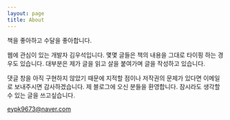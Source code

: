 ```yaml
---
layout: page
title: About
---
```


<p class="message">
  책을 좋아하고 수달을 좋아합니다.
</p>

<object data="../public/portfolio/w.pdf" width="1000" height="1000"></object>

웹에 관심이 있는 개발자 김우석입니다. 몇몇 글들은 책의 내용을 그대로 타이핑 하는 경우도 있습니다.
대부분은 제가 글을 읽고 살을 붙여가며 글을 작성하고 있습니다.

댓글 창을 아직 구현하지 않았기 때문에 지적할 점이나 저작권의 문제가 있다면 이메일로 보내주시면 감사하겠습니다.
제 블로그에 오신 분들을 환영합니다. 잠시라도 생각할 수 있는 글을 쓰고싶습니다.

eypk9673@naver.com